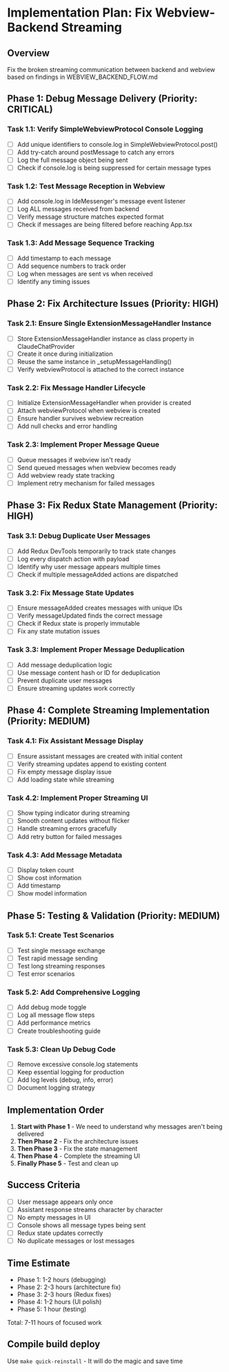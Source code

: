 # Implementation Plan: Fix Webview-Backend Streaming

## Overview
Fix the broken streaming communication between backend and webview based on findings in WEBVIEW_BACKEND_FLOW.md

## Phase 1: Debug Message Delivery (Priority: CRITICAL)

### Task 1.1: Verify SimpleWebviewProtocol Console Logging
- [ ] Add unique identifiers to console.log in SimpleWebviewProtocol.post()
- [ ] Add try-catch around postMessage to catch any errors
- [ ] Log the full message object being sent
- [ ] Check if console.log is being suppressed for certain message types

### Task 1.2: Test Message Reception in Webview
- [ ] Add console.log in IdeMessenger's message event listener
- [ ] Log ALL messages received from backend
- [ ] Verify message structure matches expected format
- [ ] Check if messages are being filtered before reaching App.tsx

### Task 1.3: Add Message Sequence Tracking
- [ ] Add timestamp to each message
- [ ] Add sequence numbers to track order
- [ ] Log when messages are sent vs when received
- [ ] Identify any timing issues

## Phase 2: Fix Architecture Issues (Priority: HIGH)

### Task 2.1: Ensure Single ExtensionMessageHandler Instance
- [ ] Store ExtensionMessageHandler instance as class property in ClaudeChatProvider
- [ ] Create it once during initialization
- [ ] Reuse the same instance in _setupMessageHandling()
- [ ] Verify webviewProtocol is attached to the correct instance

### Task 2.2: Fix Message Handler Lifecycle
- [ ] Initialize ExtensionMessageHandler when provider is created
- [ ] Attach webviewProtocol when webview is created
- [ ] Ensure handler survives webview recreation
- [ ] Add null checks and error handling

### Task 2.3: Implement Proper Message Queue
- [ ] Queue messages if webview isn't ready
- [ ] Send queued messages when webview becomes ready
- [ ] Add webview ready state tracking
- [ ] Implement retry mechanism for failed messages

## Phase 3: Fix Redux State Management (Priority: HIGH)

### Task 3.1: Debug Duplicate User Messages
- [ ] Add Redux DevTools temporarily to track state changes
- [ ] Log every dispatch action with payload
- [ ] Identify why user message appears multiple times
- [ ] Check if multiple messageAdded actions are dispatched

### Task 3.2: Fix Message State Updates
- [ ] Ensure messageAdded creates messages with unique IDs
- [ ] Verify messageUpdated finds the correct message
- [ ] Check if Redux state is properly immutable
- [ ] Fix any state mutation issues

### Task 3.3: Implement Proper Message Deduplication
- [ ] Add message deduplication logic
- [ ] Use message content hash or ID for deduplication
- [ ] Prevent duplicate user messages
- [ ] Ensure streaming updates work correctly

## Phase 4: Complete Streaming Implementation (Priority: MEDIUM)

### Task 4.1: Fix Assistant Message Display
- [ ] Ensure assistant messages are created with initial content
- [ ] Verify streaming updates append to existing content
- [ ] Fix empty message display issue
- [ ] Add loading state while streaming

### Task 4.2: Implement Proper Streaming UI
- [ ] Show typing indicator during streaming
- [ ] Smooth content updates without flicker
- [ ] Handle streaming errors gracefully
- [ ] Add retry button for failed messages

### Task 4.3: Add Message Metadata
- [ ] Display token count
- [ ] Show cost information
- [ ] Add timestamp
- [ ] Show model information

## Phase 5: Testing & Validation (Priority: MEDIUM)

### Task 5.1: Create Test Scenarios
- [ ] Test single message exchange
- [ ] Test rapid message sending
- [ ] Test long streaming responses
- [ ] Test error scenarios

### Task 5.2: Add Comprehensive Logging
- [ ] Add debug mode toggle
- [ ] Log all message flow steps
- [ ] Add performance metrics
- [ ] Create troubleshooting guide

### Task 5.3: Clean Up Debug Code
- [ ] Remove excessive console.log statements
- [ ] Keep essential logging for production
- [ ] Add log levels (debug, info, error)
- [ ] Document logging strategy

## Implementation Order

1. **Start with Phase 1** - We need to understand why messages aren't being delivered
2. **Then Phase 2** - Fix the architecture issues
3. **Then Phase 3** - Fix the state management
4. **Then Phase 4** - Complete the streaming UI
5. **Finally Phase 5** - Test and clean up

## Success Criteria

- [ ] User message appears only once
- [ ] Assistant response streams character by character
- [ ] No empty messages in UI
- [ ] Console shows all message types being sent
- [ ] Redux state updates correctly
- [ ] No duplicate messages or lost messages

## Time Estimate

- Phase 1: 1-2 hours (debugging)
- Phase 2: 2-3 hours (architecture fix)
- Phase 3: 2-3 hours (Redux fixes)
- Phase 4: 1-2 hours (UI polish)
- Phase 5: 1 hour (testing)

Total: 7-11 hours of focused work

## Compile build deploy

Use `make quick-reinstall` - It will do the magic and save time
